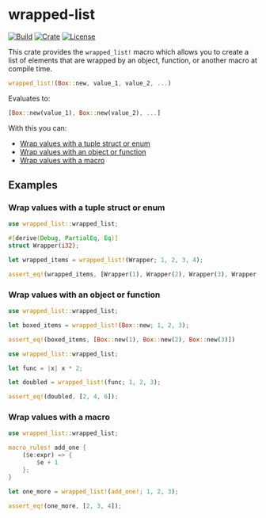 # wrapped-list

[![Build](https://github.com/hunterlawson/wrapped-list/actions/workflows/tests.yml/badge.svg)](https://github.com/hunterlawson/wrapped-list/blob/master/.github/workflows/tests.yml)
[![Crate](https://img.shields.io/crates/v/wrapped-list)](https://crates.io/crates/wrapped-list)
[![License](https://img.shields.io/crates/l/wrapped-list)](https://github.com/hunterlawson/wrapped-list/blob/master/LICENSE)

This crate provides the `wrapped_list!` macro which allows you to create a list of elements that are wrapped by an object, function, or another macro at compile time.

```rust
wrapped_list!(Box::new, value_1, value_2, ...)
```

Evaluates to:

```rust
[Box::new(value_1), Box::new(value_2), ...]
```

With this you can:

- [Wrap values with a tuple struct or enum](#wrap-values-with-a-tuple-struct-or-enum)
- [Wrap values with an object or function](#wrap-values-with-an-object-or-function)
- [Wrap values with a macro](#wrap-values-with-a-macro)

## Examples

### Wrap values with a tuple struct or enum

```rust
use wrapped_list::wrapped_list;

#[derive(Debug, PartialEq, Eq)]
struct Wrapper(i32);

let wrapped_items = wrapped_list!(Wrapper; 1, 2, 3, 4);

assert_eq!(wrapped_items, [Wrapper(1), Wrapper(2), Wrapper(3), Wrapper(4)]);
```

### Wrap values with an object or function

```rust
use wrapped_list::wrapped_list;

let boxed_items = wrapped_list!(Box::new; 1, 2, 3);

assert_eq!(boxed_items, [Box::new(1), Box::new(2), Box::new(3)])
```

```rust
use wrapped_list::wrapped_list;

let func = |x| x * 2;

let doubled = wrapped_list!(func; 1, 2, 3);

assert_eq!(doubled, [2, 4, 6]);
```

### Wrap values with a macro

```rust
use wrapped_list::wrapped_list;

macro_rules! add_one {
    ($e:expr) => {
        $e + 1
    };
}

let one_more = wrapped_list!(add_one!; 1, 2, 3);

assert_eq!(one_more, [2, 3, 4]);
```
